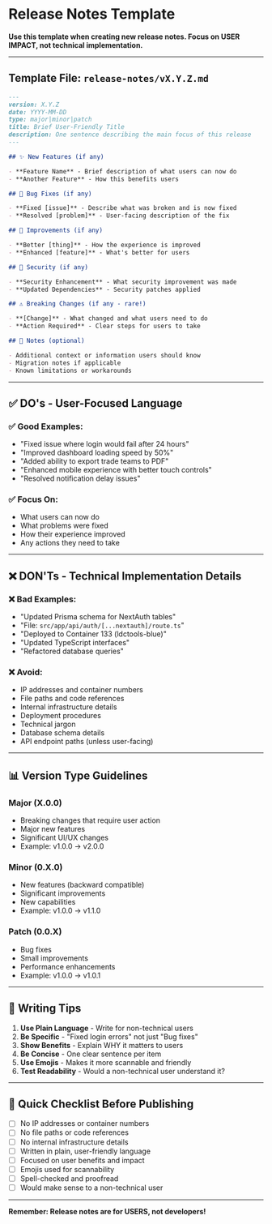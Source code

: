 # Release Notes Template

**Use this template when creating new release notes. Focus on USER IMPACT, not technical implementation.**

---

## Template File: `release-notes/vX.Y.Z.md`

```markdown
---
version: X.Y.Z
date: YYYY-MM-DD
type: major|minor|patch
title: Brief User-Friendly Title
description: One sentence describing the main focus of this release
---

## ✨ New Features (if any)

- **Feature Name** - Brief description of what users can now do
- **Another Feature** - How this benefits users

## 🐛 Bug Fixes (if any)

- **Fixed [issue]** - Describe what was broken and is now fixed
- **Resolved [problem]** - User-facing description of the fix

## 🔧 Improvements (if any)

- **Better [thing]** - How the experience is improved
- **Enhanced [feature]** - What's better for users

## 🔐 Security (if any)

- **Security Enhancement** - What security improvement was made
- **Updated Dependencies** - Security patches applied

## ⚠️ Breaking Changes (if any - rare!)

- **[Change]** - What changed and what users need to do
- **Action Required** - Clear steps for users to take

## 📝 Notes (optional)

- Additional context or information users should know
- Migration notes if applicable
- Known limitations or workarounds

```

---

## ✅ DO's - User-Focused Language

### ✅ Good Examples:

- "Fixed issue where login would fail after 24 hours"
- "Improved dashboard loading speed by 50%"
- "Added ability to export trade teams to PDF"
- "Enhanced mobile experience with better touch controls"
- "Resolved notification delay issues"

### ✅ Focus On:
- What users can now do
- What problems were fixed
- How their experience improved
- Any actions they need to take

---

## ❌ DON'Ts - Technical Implementation Details

### ❌ Bad Examples:

- "Updated Prisma schema for NextAuth tables"
- "File: `src/app/api/auth/[...nextauth]/route.ts`"
- "Deployed to Container 133 (ldctools-blue)"
- "Updated TypeScript interfaces"
- "Refactored database queries"

### ❌ Avoid:
- IP addresses and container numbers
- File paths and code references
- Internal infrastructure details
- Deployment procedures
- Technical jargon
- Database schema details
- API endpoint paths (unless user-facing)

---

## 📊 Version Type Guidelines

### Major (X.0.0)
- Breaking changes that require user action
- Major new features
- Significant UI/UX changes
- Example: v1.0.0 → v2.0.0

### Minor (0.X.0)
- New features (backward compatible)
- Significant improvements
- New capabilities
- Example: v1.0.0 → v1.1.0

### Patch (0.0.X)
- Bug fixes
- Small improvements
- Performance enhancements
- Example: v1.0.0 → v1.0.1

---

## 🎯 Writing Tips

1. **Use Plain Language** - Write for non-technical users
2. **Be Specific** - "Fixed login errors" not just "Bug fixes"
3. **Show Benefits** - Explain WHY it matters to users
4. **Be Concise** - One clear sentence per item
5. **Use Emojis** - Makes it more scannable and friendly
6. **Test Readability** - Would a non-technical user understand it?

---

## 🚀 Quick Checklist Before Publishing

- [ ] No IP addresses or container numbers
- [ ] No file paths or code references
- [ ] No internal infrastructure details
- [ ] Written in plain, user-friendly language
- [ ] Focused on user benefits and impact
- [ ] Emojis used for scannability
- [ ] Spell-checked and proofread
- [ ] Would make sense to a non-technical user

---

**Remember: Release notes are for USERS, not developers!**
